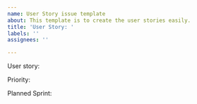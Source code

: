 ```yaml
---
name: User Story issue template
about: This template is to create the user stories easily.
title: 'User Story: '
labels: ''
assignees: ''

---
```


User story:


Priority:


Planned Sprint:
